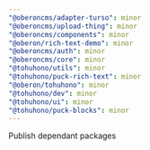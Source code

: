 ```yaml
---
"@oberoncms/adapter-turso": minor
"@oberoncms/upload-thing": minor
"@oberoncms/components": minor
"@oberon/rich-text-demo": minor
"@oberoncms/auth": minor
"@oberoncms/core": minor
"@tohuhono/utils": minor
"@tohuhono/puck-rich-text": minor
"@oberon/tohuhono": minor
"@tohuhono/dev": minor
"@tohuhono/ui": minor
"@tohuhono/puck-blocks": minor
---
```


Publish dependant packages
